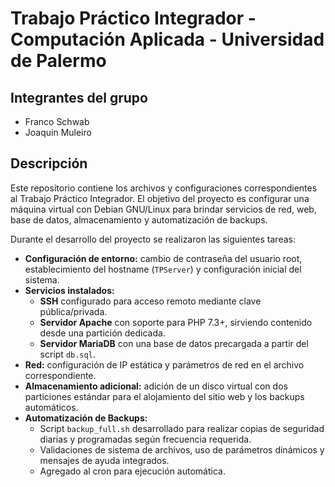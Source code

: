 # Trabajo Práctico Integrador - Computación Aplicada - Universidad de Palermo

## Integrantes del grupo
- Franco Schwab
- Joaquin Muleiro
  
## Descripción
Este repositorio contiene los archivos y configuraciones correspondientes al Trabajo Práctico Integrador. El objetivo del proyecto es configurar una máquina virtual con Debian GNU/Linux para brindar servicios de red, web, base de datos, almacenamiento y automatización de backups.

Durante el desarrollo del proyecto se realizaron las siguientes tareas:

- **Configuración de entorno:** cambio de contraseña del usuario root, establecimiento del hostname (`TPServer`) y configuración inicial del sistema.
- **Servicios instalados:**
  - **SSH** configurado para acceso remoto mediante clave pública/privada.
  - **Servidor Apache** con soporte para PHP 7.3+, sirviendo contenido desde una partición dedicada.
  - **Servidor MariaDB** con una base de datos precargada a partir del script `db.sql`.
- **Red:** configuración de IP estática y parámetros de red en el archivo correspondiente.
- **Almacenamiento adicional:** adición de un disco virtual con dos particiones estándar para el alojamiento del sitio web y los backups automáticos.
- **Automatización de Backups:**
  - Script `backup_full.sh` desarrollado para realizar copias de seguridad diarias y programadas según frecuencia requerida.
  - Validaciones de sistema de archivos, uso de parámetros dinámicos y mensajes de ayuda integrados.
  - Agregado al cron para ejecución automática.


